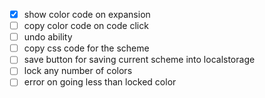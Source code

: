 - [x] show color code on expansion
- [ ] copy color code on code click
- [ ] undo ability
- [ ] copy css code for the scheme
- [ ] save button for saving current scheme into localstorage
- [ ] lock any number of colors
- [ ] error on going less than locked color
